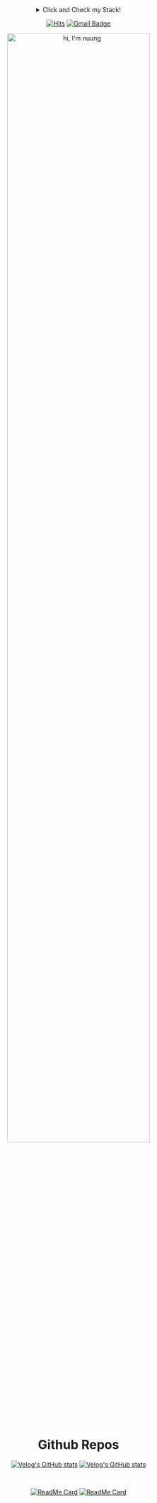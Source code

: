 <div align = "center">
  <details><summary> Click and Check my Stack! </summary>
    <a href="https://stackshare.io/nuung/my-stack">
      <img src="http://img.shields.io/badge/tech-stack-0690fa.svg?style=flat" alt="nuung :: StackShare" />
    </a>
  </details>

[![Hits](https://hits.seeyoufarm.com/api/count/incr/badge.svg?url=https%3A%2F%2Fgithub.com%2FNuung&count_bg=%23003376&title_bg=%23555555&icon=sparkfun.svg&icon_color=%23E7E7E7&title=hits&edge_flat=false)](https://hits.seeyoufarm.com)
[![Gmail Badge](https://img.shields.io/badge/Gmail-d14836?style=flat&logo=Gmail&logoColor=white&link=mailto:snugyun01@gmail.com)](mailto:qlgks1@gmail.com)

<img src="https://nuung.github.io/all-about-javascript/NomadJS/images/svg.svg" width="80%" alt="hi, I'm nuung" />
</div>

<div align = "center">

# Github Repos

[![Velog's GitHub stats](https://velog-readme-stats.vercel.app/api?name=qlgks1&tag=kafka&color=dark)](https://github.com/eungyeole/velog-readme-stats)
[![Velog's GitHub stats](https://velog-readme-stats.vercel.app/api?name=qlgks1&tag=python-memory-optimization&color=dark)](https://github.com/eungyeole/velog-readme-stats)
  
<br/>
  
[![ReadMe Card](https://github-readme-stats.vercel.app/api/pin/?username=Nuung&repo=django-all-about&show_owner=true&theme=dark)](https://github.com/Nuung/django-all-about) 
[![ReadMe Card](https://github-readme-stats.vercel.app/api/pin/?username=Nuung&repo=all-about-javascript&show_owner=true&theme=dark)](https://github.com/Nuung/all-about-javascript) 

</div>
